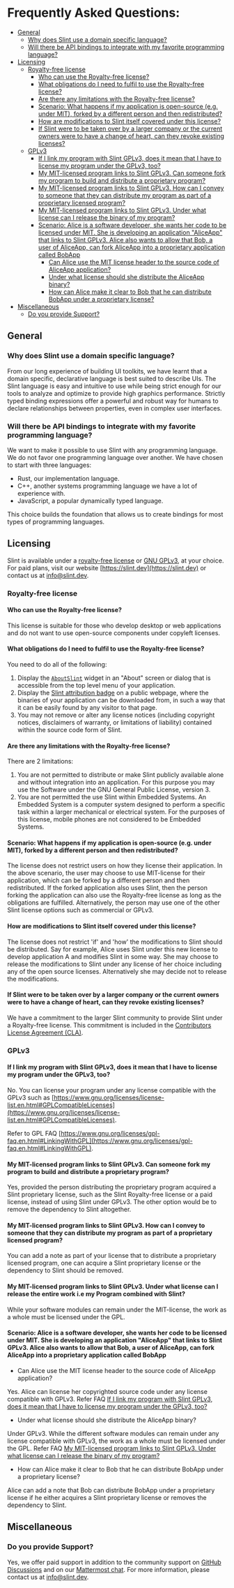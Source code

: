 <!-- Copyright © SixtyFPS GmbH <info@slint.dev> ; SPDX-License-Identifier: MIT -->

# Frequently Asked Questions: <!-- omit in toc -->

- [General](#general)
  - [Why does Slint use a domain specific language?](#why-does-slint-use-a-domain-specific-language)
  - [Will there be API bindings to integrate with my favorite programming language?](#will-there-be-api-bindings-to-integrate-with-my-favorite-programming-language)
- [Licensing](#licensing)
  - [Royalty-free license](#royalty-free-license)
    - [Who can use the Royalty-free license?](#who-can-use-the-royalty-free-license)
    - [What obligations do I need to fulfil to use the Royalty-free license?](#what-obligations-do-i-need-to-fulfil-to-use-the-royalty-free-license)
    - [Are there any limitations with the Royalty-free license?](#are-there-any-limitations-with-the-royalty-free-license)
    - [Scenario: What happens if my application is open-source (e.g. under MIT), forked by a different person and then redistributed?](#scenario-what-happens-if-my-application-is-open-source-eg-under-mit-forked-by-a-different-person-and-then-redistributed)
    - [How are modifications to Slint itself covered under this license?](#how-are-modifications-to-slint-itself-covered-under-this-license)
    - [If Slint were to be taken over by a larger company or the current owners were to have a change of heart, can they revoke existing licenses?](#if-slint-were-to-be-taken-over-by-a-larger-company-or-the-current-owners-were-to-have-a-change-of-heart-can-they-revoke-existing-licenses)
  - [GPLv3](#gplv3)
    - [If I link my program with Slint GPLv3, does it mean that I have to license my program under the GPLv3, too?](#if-i-link-my-program-with-slint-gplv3-does-it-mean-that-i-have-to-license-my-program-under-the-gplv3-too)
    - [My MIT-licensed program links to Slint GPLv3. Can someone fork my program to build and distribute a proprietary program?](#my-mit-licensed-program-links-to-slint-gplv3-can-someone-fork-my-program-to-build-and-distribute-a-proprietary-program)
    - [My MIT-licensed program links to Slint GPLv3. How can I convey to someone that they can distribute my program as part of a proprietary licensed program?](#my-mit-licensed-program-links-to-slint-gplv3-how-can-i-convey-to-someone-that-they-can-distribute-my-program-as-part-of-a-proprietary-licensed-program)
    - [My MIT-licensed program links to Slint GPLv3. Under what license can I release the binary of my program?](#my-mit-licensed-program-links-to-slint-gplv3-under-what-license-can-i-release-the-binary-of-my-program)
    - [Scenario: Alice is a software developer, she wants her code to be licensed under MIT. She is developing an application "AliceApp" that links to Slint GPLv3. Alice also wants to allow that Bob, a user of AliceApp, can fork AliceApp into a proprietary application called BobApp](#scenario-alice-is-a-software-developer-she-wants-her-code-to-be-licensed-under-mit-she-is-developing-an-application-aliceapp-that-links-to-slint-gplv3-alice-also-wants-to-allow-that-bob-a-user-of-aliceapp-can-fork-aliceapp-into-a-proprietary-application-called-bobapp)
      - [Can Alice use the MIT license header to the source code of AliceApp application?](#can-alice-use-the-mit-license-header-to-the-source-code-of-aliceapp-application)
      - [Under what license should she distribute the AliceApp binary?](#under-what-license-should-she-distribute-the-aliceapp-binary)
      - [How can Alice make it clear to Bob that he can distribute BobApp under a proprietary license?](#how-can-alice-make-it-clear-to-bob-that-he-can-distribute-bobapp-under-a-proprietary-license)
- [Miscellaneous](#miscellaneous)
  - [Do you provide Support?](#do-you-provide-support)

## General

### Why does Slint use a domain specific language?

From our long experience of building UI toolkits, we have learnt that a domain
specific, declarative language is best suited to describe UIs. The Slint language
is easy and intuitive to use while being strict enough for our tools to analyze
and optimize to provide high graphics performance. Strictly typed binding
expressions offer a powerful and robust way for humans to declare relationships
between properties, even in complex user interfaces.

### Will there be API bindings to integrate with my favorite programming language?

We want to make it possible to use Slint with any programming language. We do
not favor one programming language over another. We have chosen to start with
three languages:

- Rust, our implementation language.
- C++, another systems programming language we have a lot of experience with.
- JavaScript, a popular dynamically typed language.

This choice builds the foundation that allows us to create bindings for most
types of programming languages.

## Licensing

Slint is available under a [royalty-free license](LICENSES/LicenseRef-Slint-Royalty-free-2.0.md) or [GNU GPLv3](LICENSES/GPL-3.0-only.txt), at your choice. For paid plans, visit our website [https://slint.dev](https://slint.dev) or contact us at [info@slint.dev](mailto:info@slint.dev).

### Royalty-free license

#### Who can use the Royalty-free license?

This license is suitable for those who develop desktop or web applications and do not want to use open-source components under copyleft licenses.

#### What obligations do I need to fulfil to use the Royalty-free license?

You need to do all of the following:

1. Display the [`AboutSlint`](https://slint.dev/docs/slint/src/language/widgets/aboutslint) widget in an "About" screen or dialog that is accessible from the top level menu of your application.
2. Display the [Slint attribution badge](https://github.com/slint-ui/slint/tree/master/logo/madewithslint) on a public webpage, where the binaries of your application can be downloaded from, in such a way that it can be easily found by any visitor to that page.
3. You may not remove or alter any license notices (including copyright notices, disclaimers of warranty, or limitations of liability) contained within the source code form of Slint.

#### Are there any limitations with the Royalty-free license?

There are 2 limitations:

1. You are not permitted to distribute or make Slint publicly available alone and without integration into an application. For this purpose you may use the Software under the GNU General Public License, version 3.
2. You are not permitted the use Slint within Embedded Systems. An Embedded System is a computer system designed to perform a specific task within a larger mechanical or electrical system. For the purposes of this license, mobile phones are not considered to be Embedded Systems.

#### Scenario: What happens if my application is open-source (e.g. under MIT), forked by a different person and then redistributed?

The license does not restrict users on how they license their application. In the above scenario, the user may choose to use MIT-license for their application, which can be forked by a different person and then redistributed. If the forked application also uses Slint, then the person forking the application can also use the Royalty-free license as long as the obligations are fulfilled. Alternatively, the person may use one of the other Slint license options such as commercial or GPLv3.

#### How are modifications to Slint itself covered under this license?

The license does not restrict 'if' and 'how' the modifications to Slint should be distributed. Say for example, Alice uses Slint under this new license to develop application A and modifies Slint in some way. She may choose to release the modifications to Slint under any license of her choice including any of the open source licenses. Alternatively she may decide not to release the modifications.

#### If Slint were to be taken over by a larger company or the current owners were to have a change of heart, can they revoke existing licenses?

We have a commitment to the larger Slint community to provide Slint under a Royalty-free license. This commitment is included in the [Contributors License Agreement (CLA)](http://cla-assistant.io/slint-ui/slint).

### GPLv3

#### If I link my program with Slint GPLv3, does it mean that I have to license my program under the GPLv3, too?

No. You can license your program under any license compatible with the GPLv3 such as [https://www.gnu.org/licenses/license-list.en.html#GPLCompatibleLicenses](https://www.gnu.org/licenses/license-list.en.html#GPLCompatibleLicenses).

Refer to GPL FAQ [https://www.gnu.org/licenses/gpl-faq.en.html#LinkingWithGPL](https://www.gnu.org/licenses/gpl-faq.en.html#LinkingWithGPL).

#### My MIT-licensed program links to Slint GPLv3. Can someone fork my program to build and distribute a proprietary program?

Yes, provided the person distributing the proprietary program acquired a Slint proprietary license, such as the Slint Royalty-free license or a paid license, instead of using Slint under GPLv3. The other option would be to remove the dependency to Slint altogether.

#### My MIT-licensed program links to Slint GPLv3. How can I convey to someone that they can distribute my program as part of a proprietary licensed program?

You can add a note as part of your license that to distribute a proprietary licensed program, one can acquire a Slint proprietary license or the dependency to Slint should be removed.

#### My MIT-licensed program links to Slint GPLv3. Under what license can I release the entire work i.e my Program combined with Slint?

While your software modules can remain under the MIT-license, the work as a whole must be licensed under the GPL.

#### Scenario: Alice is a software developer, she wants her code to be licensed under MIT. She is developing an application "AliceApp" that links to Slint GPLv3. Alice also wants to allow that Bob, a user of AliceApp, can fork AliceApp into a proprietary application called BobApp

- Can Alice use the MIT license header to the source code of AliceApp application?

Yes. Alice can license her copyrighted source code under any license compatible with GPLv3. Refer FAQ [If I link my program with Slint GPLv3, does it mean that I have to license my program under the GPLv3, too?](#if-i-link-my-program-with-slint-gplv3-does-it-mean-that-i-have-to-license-my-program-under-the-gplv3-too)

- Under what license should she distribute the AliceApp binary?

Under GPLv3. While the different software modules can remain under any license compatible with GPLv3, the work as a whole must be licensed under the GPL. Refer FAQ [My MIT-licensed program links to Slint GPLv3. Under what license can I release the binary of my program?](#my-mit-licensed-program-links-to-slint-gplv3-under-what-license-can-i-release-the-binary-of-my-program)

- How can Alice make it clear to Bob that he can distribute BobApp under a proprietary license?

Alice can add a note that Bob can distribute BobApp under a proprietary license if he either acquires a Slint proprietary license or removes the dependency to Slint.

## Miscellaneous

### Do you provide Support?

Yes, we offer paid support in addition to the community support on [GitHub Discussions](https://github.com/slint-ui/slint/discussions) and on our [Mattermost chat](https://chat.slint.dev). For more information, please contact us at [info@slint.dev](mailto:info@slint.dev).
